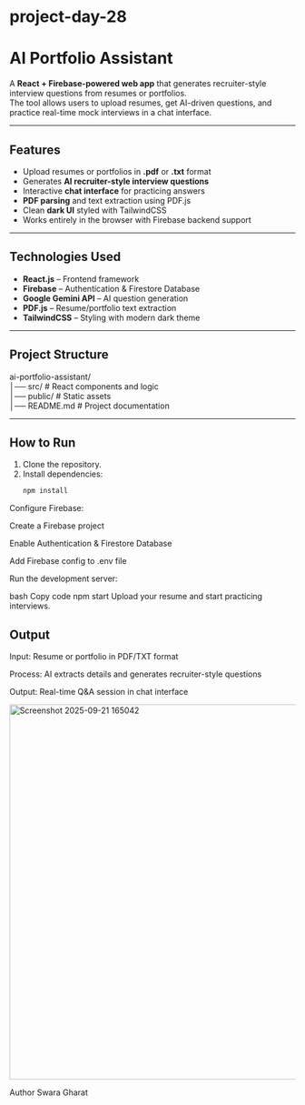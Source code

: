 # project-day-28
# AI Portfolio Assistant  

A **React + Firebase-powered web app** that generates recruiter-style interview questions from resumes or portfolios.  
The tool allows users to upload resumes, get AI-driven questions, and practice real-time mock interviews in a chat interface.  

---

## Features  

- Upload resumes or portfolios in **.pdf** or **.txt** format  
- Generates **AI recruiter-style interview questions**  
- Interactive **chat interface** for practicing answers  
- **PDF parsing** and text extraction using PDF.js  
- Clean **dark UI** styled with TailwindCSS  
- Works entirely in the browser with Firebase backend support  

---

## Technologies Used  

- **React.js** – Frontend framework  
- **Firebase** – Authentication & Firestore Database  
- **Google Gemini API** – AI question generation  
- **PDF.js** – Resume/portfolio text extraction  
- **TailwindCSS** – Styling with modern dark theme  

---

## Project Structure  

ai-portfolio-assistant/  
│── src/                # React components and logic  
│── public/             # Static assets  
│── README.md           # Project documentation  

---

## How to Run  

1. Clone the repository.  
2. Install dependencies:  
   ```bash
   npm install
Configure Firebase:

Create a Firebase project

Enable Authentication & Firestore Database

Add Firebase config to .env file

Run the development server:

bash
Copy code
npm start
Upload your resume and start practicing interviews.

## Output
Input: Resume or portfolio in PDF/TXT format

Process: AI extracts details and generates recruiter-style questions

Output: Real-time Q&A session in chat interface

<img width="1139" height="660" alt="Screenshot 2025-09-21 165042" src="https://github.com/user-attachments/assets/8e58872a-9ae4-405b-a485-42467fe29579" />


Author
Swara Gharat


